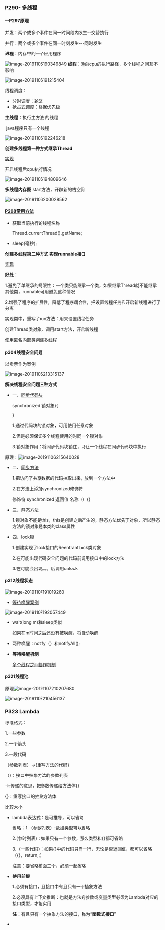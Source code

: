 ### P290- 多线程

#### --P297原理  

并发：两个或多个事件在同一时间段内发生--交替执行

并行：两个或多个事件在同一时刻发生---同时发生

**进程**：内存中的一个应用程序

![image-20191106190349849](C:\Users\Administrator\AppData\Roaming\Typora\typora-user-images\image-20191106190349849.png)		**线程**：通向cpu的执行路径，多个线程之间互不影响

![image-20191106191215404](C:\Users\Administrator\AppData\Roaming\Typora\typora-user-images\image-20191106191215404.png)

线程调度：

* 分时调度：轮流
* 抢占式调度：根据优先级

**主线程**：执行主方法 的线程

​	java程序只有一个线程

![image-20191106192246218](C:\Users\Administrator\AppData\Roaming\Typora\typora-user-images\image-20191106192246218.png)

**创建多线程第一种方式继承Thread**   

[实现](E:\YangChengCan\Learning\Java学习\代码\base-code\day04-code\src\com\yangcc\Thread\demo01)

开启线程后cpu执行情况

![image-20191106194809646](C:\Users\Administrator\AppData\Roaming\Typora\typora-user-images\image-20191106194809646.png)

**多线程内存图**    start方法，开辟新的栈空间

![image-20191106200028562](C:\Users\Administrator\AppData\Roaming\Typora\typora-user-images\image-20191106200028562.png)

#### [P298常用方法](https://www.bilibili.com/video/av62541169/?p=298  )

* 获取当前执行的线程名称

  Thread.currentThread().getName;

* sleep(毫秒);

**创建多线程第二种方式  实现runnable接口**

[实现](E:\YangChengCan\Learning\Java学习\代码\base-code\day04-code\src\com\yangcc\Thread\demo02)

**好处**：

1.避免了单继承的局限性：一个类只能继承一个类，如果继承Thread就不能继承其他类，runnable可用避免这种情况

2.增强了程序的扩展性，降低了程序耦合性，把设置线程任务和开启新线程进行了分离

实现类中，重写了run方法：用来设置线程任务

创建Thread类对象，调用start方法，开启新线程

[使用匿名内部类创建多线程](E:\YangChengCan\Learning\Java学习\代码\base-code\day04-code\src\com\yangcc\Thread\demo02\UnknownThread.java)

#### p304线程安全问题

以卖票作为案例

![image-20191106213315137](C:\Users\Administrator\AppData\Roaming\Typora\typora-user-images\image-20191106213315137.png)

**解决线程安全问题三种方式**

* 一、[同步代码块](E:\YangChengCan\Learning\Java学习\代码\base-code\day04-code\src\com\yangcc\Thread\demo03Safe\Ticket.java)

  synchronized(锁对象){

  }

  1.通过代码块的锁对象，可用使用任意对象

  2.但是必须保证多个线程使用的时同一个锁对象

  3.锁对象作用：将同步代码块锁住，只让一个线程在同步代码块中执行

原理：![image-20191106215640028](C:\Users\Administrator\AppData\Roaming\Typora\typora-user-images\image-20191106215640028.png)

* 二、[同步方法]()

  1.把访问了共享数据的代码抽取出来，放到一个方法中

  2.在方法上添加synchronized修饰符

  修饰符 synchronized 返回值  名称（）{}

* 三、静态方法

  1.锁对象不能是this，this是创建之后产生的，静态方法优先于对象，所以静态方法的锁对象是本类的class属性

* 四、lock锁

  1.创建实现了lock接口的ReentrantLock类对象

  2.在可能出现代码安全问题的代码前调用接口中的lock方法

  3.在可能会出现。。。后调用unlock

#### p312线程状态

![image-20191107191019260](C:\Users\Administrator\AppData\Roaming\Typora\typora-user-images\image-20191107191019260.png)

* [等待唤醒案例](E:\YangChengCan\Learning\Java学习\代码\base-code\day04-code\src\com\yangcc\Thread\demo03Safe\WaitAndNotify.java)

![image-20191107192057449](C:\Users\Administrator\AppData\Roaming\Typora\typora-user-images\image-20191107192057449.png)

* wait(long m)和sleep类似

  如果在m时间之后还没有被唤醒，将自动唤醒

* 两种唤醒：notify（）和notifyAll();

* **等待唤醒机制**

  [多个线程之间协作机制](E:\YangChengCan\Learning\Java学习\代码\base-code\day04-code\src\com\yangcc\Thread\NotifyAndWait)

#### p321线程池

原理![image-20191107210207680](C:\Users\Administrator\AppData\Roaming\Typora\typora-user-images\image-20191107210207680.png)

![image-20191107210456137](C:\Users\Administrator\AppData\Roaming\Typora\typora-user-images\image-20191107210456137.png)

### P323 Lambda

标准格式：

1.一些参数

2.一个箭头

3.一段代码

（参数列表）->{重写方法的代码}

（）：接口中抽象方法的参数列表

->:传递的意思，把参数传递给方法体{}

{}：重写接口的抽象方法体

[比较大小](E:\YangChengCan\Learning\Java学习\代码\base-code\day04-code\src\com\yangcc\Lambda)

* lambda表达式：是可推导，可以省略

  省略：1.（参数列表）:数据类型可以省略

  2.(参时列表)：如果只有一个参数，那么类型和{}都可省略

  3.（一些代码）：如果{}中的代码只有一行，无论是否返回值，都可以省略（{}，return,;）

  注意：要省略前面三个，必须一起省略

* **使用前提**

  1.必须有接口，且接口中有且只有一个抽象方法

  2.必须具有上下文推断：也就是方法的参数或变量类型必须为Lambda对应的接口类型，才能实用

  **注**：有且只有一个抽象方法的接口，称为“**函数式接口**”

* 